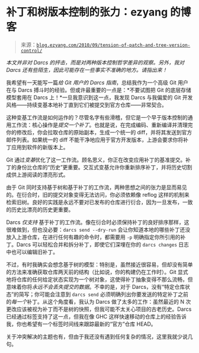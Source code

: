 <!--yml

category: 未分类

日期：2024-07-01 18:18:09

-->

# 补丁和树版本控制的张力：ezyang 的博客

> 来源：[`blog.ezyang.com/2010/09/tension-of-patch-and-tree-version-control/`](http://blog.ezyang.com/2010/09/tension-of-patch-and-tree-version-control/)

*本文并非对 Darcs 的抨击，而是对两种版本控制哲学差异的观察。另外，我对 Darcs 还有些陌生，因此可能存在一些事实不准确的地方。请指出来！*

我希望有一天能写一篇*给 Git 用户的 Darcs 指南*，总结我作为一个高级 Git 用户在与 Darcs 搏斗时的经验。但或许最重要的一点是：*不要试图把 Git 的底层存储模型套用在 Darcs 上！*一旦我意识到这一点，我发现 Darcs 与我偏爱的 Git 开发风格——持续变基本地补丁直到它们被提交到官方仓库——非常契合。

这种变基工作流是如何运作的？尽管名字有些滑稽，但它是一个早于版本控制的通用工作流：核心操作是*提交一个补丁*。也就是说，在完成编码、重新编译并清理完你的修改后，你会拉取仓库的原始副本，生成一个统一的 diff，并将其发送到官方邮件列表。如果统一的 diff 不能干净地应用于官方开发版本，上游会要求你将补丁应用到软件的新版本上。

Git 通过*变基*优化了这一工作流。顾名思义，你正在改变应用补丁的基准提交。补丁的身份比仓库的“历史”更重要。交互式变基允许你重新排序补丁，并将历史切割成供上游阅读的漂亮形式。

由于 Git 同时支持基于树和基于补丁的工作流，两种思想之间的张力是显而易见的。在衍合时，旧的提交对象变得无法访问，你必须依赖像 reflog 这样的机制来检索旧树。良好的实践是永远不要对已发布的仓库进行衍合，因为一旦发布，一致的历史比漂亮的历史更重要。

Darcs *仅支持* 基于补丁的工作流。像在衍合时必须保持补丁的良好排序那样，这很难做到，但也没必要：`darcs send --dry-run` 会让你知道本地的哪些补丁还没放入上游仓库，在进行任何有趣的命令时，都需要用 `-p` 明确指定你所引用的补丁。Darcs 可以轻松合并和拆分补丁，即使它们深埋在你的 `darcs changes` 日志中也可以编辑旧补丁。

不过，有时我确实会想念基于树的模型：特别是，虽然接近很容易，但却没有简单的方法来准确获取仓库两天前的结构（比如说，你的构建仍在工作时）。Git 显式地将仓库的任何给定状态实现为一个树对象，这使得补丁抽象变得不那么流畅，但意味着你将*永远不会丢失提交的数据*。不幸的是，对于 Darcs，没有“特定仓库状态”的简写；你可能会注意到 `darcs send` 必须明确列出你要发送的特定补丁之前的*每一个*补丁。从这个角度看，我认为 Darcs 做了太多的工作：虽然最近的 N 次更改应该被视为补丁而不是树的快照，但我可能不太关心项目的古老历史。Darcs 已经通过标签支持了这一点，但我在像 GHC 这样快速移动的仓库上的经验告诉我，你也希望有一个标签时间线来跟踪最新的“官方”仓库 HEAD。

关于冲突解决的主题也有，但由于我还没有遇到任何复杂的情况，这里我就少说几句。
